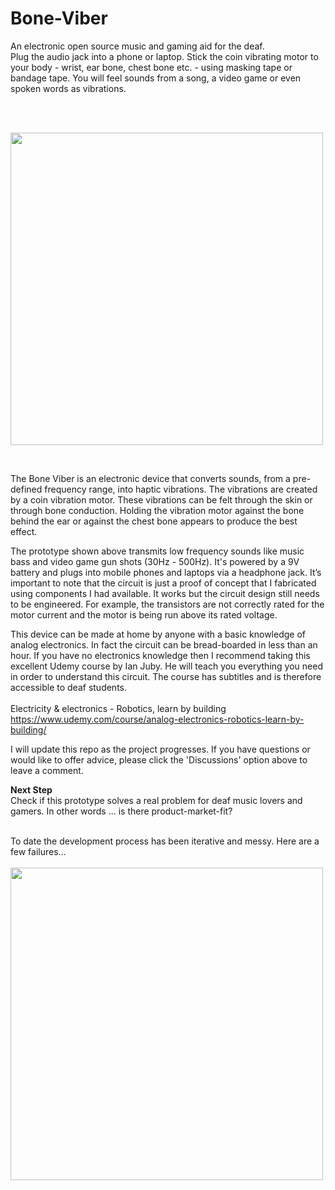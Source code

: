 # Bone-Viber
An  electronic open source music and gaming aid for the deaf.<br>
Plug the audio jack into a phone or laptop. Stick the coin vibrating motor to your body - wrist, ear bone, chest bone etc. - using masking tape or bandage tape. You will feel sounds from a song, a video game or even spoken words as vibrations.

<br>
<br>

<img src="http://bee.test.woza.work/assets/bone-buzzer-prototype2.jpg" width="500"></img>

<br>


The Bone Viber is an electronic device that converts sounds, from a pre-defined frequency range, into haptic vibrations. The vibrations are created by a coin vibration motor. These vibrations can be felt through the skin or through bone conduction. Holding the vibration motor against the bone behind the ear or against the chest bone appears to produce the best effect.

The prototype shown above transmits low frequency sounds like music bass and video game gun shots (30Hz - 500Hz). It's powered by a 9V battery and  plugs into mobile phones and laptops via a headphone jack. It’s important to note that the circuit is just a proof of concept that I fabricated using components I had available. It works but the circuit design still needs to be engineered. For example, the transistors are not correctly rated for the motor current and the motor is being run above its rated voltage.

This device can be made at home by anyone with a basic knowledge of analog electronics. In fact the circuit can be bread-boarded in less than an hour. If you have no electronics knowledge then I recommend taking this excellent Udemy course by Ian Juby. He will teach you everything you need in order to understand this circuit. The course has subtitles and is therefore accessible to deaf students.<br>
<br>
Electricity & electronics - Robotics, learn by building<br>
https://www.udemy.com/course/analog-electronics-robotics-learn-by-building/

I will update this repo as the project progresses. If you have questions or would like to offer advice, please click the 'Discussions' option above to leave a comment.

<b>Next Step</b>
<br>
Check if this prototype solves a real problem for deaf music lovers and gamers. In other words ... is there product-market-fit?

<br>
To date the development process has been iterative and messy. Here are a few failures...

<br>
<br>
<img src="http://bee.test.woza.work/assets/failures.jpg" width="500"></img>
<br>
